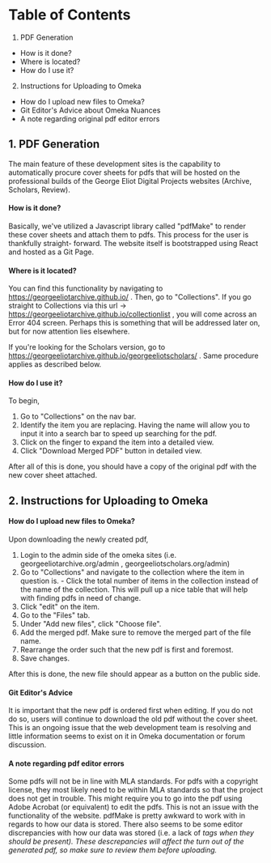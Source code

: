 # Table of Contents

1. PDF Generation
  - How is it done?
  - Where is located?
  - How do I use it?
2. Instructions for Uploading to Omeka
  - How do I upload new files to Omeka?
  - Git Editor's Advice about Omeka Nuances
  - A note regarding original pdf editor errors
  
  
## 1. PDF Generation
The main feature of these development sites is the capability to automatically procure cover sheets for pdfs that will be hosted on the professional builds of the George
Eliot Digital Projects websites (Archive, Scholars, Review). 

#### How is it done?
Basically, we've utilized a Javascript library called "pdfMake" to render these cover sheets and attach them to pdfs. This process for the user is thankfully straight-
forward. The website itself is bootstrapped using React and hosted as a Git Page.

#### Where is it located?
You can find this functionality by navigating to https://georgeeliotarchive.github.io/ . Then, go to "Collections". If you go straight to Collections via this url
-> https://georgeeliotarchive.github.io/collectionlist , you will come across an Error 404 screen. Perhaps this is something that will be addressed later on, but for now
attention lies elsewhere.

If you're looking for the Scholars version, go to https://georgeeliotarchive.github.io/georgeeliotscholars/ . Same procedure applies as described below.

#### How do I use it?

To begin, 
1. Go to "Collections" on the nav bar. 
2. Identify the item you are replacing. Having the name will allow you to input it into a search bar to speed up searching for the pdf.
3. Click on the finger to expand the item into a detailed view.
4. Click "Download Merged PDF" button in detailed view.

After all of this is done, you should have a copy of the original pdf with the new cover sheet attached.

## 2. Instructions for Uploading to Omeka

#### How do I upload new files to Omeka?
Upon downloading the newly created pdf,

  1. Login to the admin side of the omeka sites (i.e. georgeeliotarchive.org/admin , georgeeliotscholars.org/admin)
  2. Go to "Collections" and navigate to the collection where the item in question is.
    - Click the total number of items in the collection instead of the name of the collection. This will pull up a nice table that will help with finding
      pdfs in need of change.
  3. Click "edit" on the item.
  4. Go to the "Files" tab.
  5. Under "Add new files", click "Choose file".
  6. Add the merged pdf. Make sure to remove the merged part of the file name.
  7. Rearrange the order such that the new pdf is first and foremost.
  8. Save changes.

After this is done, the new file should appear as a button on the public side.

#### Git Editor's Advice
It is important that the new pdf is ordered first when editing. If you do not do so, users will continue to download the old pdf without the cover sheet. This is an
ongoing issue that the web development team is resolving and little information seems to exist on it in Omeka documentation or forum discussion.

#### A note regarding pdf editor errors
Some pdfs will not be in line with MLA standards. For pdfs with a copyright license, they most likely need to be within MLA standards so that the project does not get
in trouble. This might require you to go into the pdf using Adobe Acrobat (or equivalent) to edit the pdfs. This is not an issue with the functionality of the website.
pdfMake is pretty awkward to work with in regards to how our data is stored. There also seems to be some editor discrepancies with how our data was stored (i.e. a lack of <em>
 tags when they should be present). These descrepancies will affect the turn out of the generated pdf, so make sure to review them before uploading. 
      
